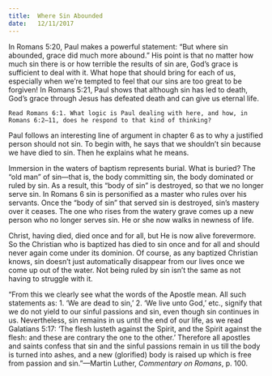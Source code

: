 ```yaml
---
title:  Where Sin Abounded
date:   12/11/2017
---
```


In Romans 5:20, Paul makes a powerful statement: “But where sin abounded, grace did much more abound.” His point is that no matter how much sin there is or how terrible the results of sin are, God’s grace is sufficient to deal with it. What hope that should bring for each of us, especially when we’re tempted to feel that our sins are too great to be forgiven! In Romans 5:21, Paul shows that although sin has led to death, God’s grace through Jesus has defeated death and can give us eternal life.

`Read Romans 6:1. What logic is Paul dealing with here, and how, in Romans 6:2–11, does he respond to that kind of thinking?`

Paul follows an interesting line of argument in chapter 6 as to why a justified person should not sin. To begin with, he says that we shouldn’t sin because we have died to sin. Then he explains what he means.

Immersion in the waters of baptism represents burial. What is buried? The “old man” of sin—that is, the body committing sin, the body dominated or ruled by sin. As a result, this “body of sin” is destroyed, so that we no longer serve sin. In Romans 6 sin is personified as a master who rules over his servants. Once the “body of sin” that served sin is destroyed, sin’s mastery over it ceases. The one who rises from the watery grave comes up a new person who no longer serves sin. He or she now walks in newness of life.

Christ, having died, died once and for all, but He is now alive forevermore. So the Christian who is baptized has died to sin once and for all and should never again come under its dominion. Of course, as any baptized Christian knows, sin doesn’t just automatically disappear from our lives once we come up out of the water. Not being ruled by sin isn’t the same as not having to struggle with it.

“From this we clearly see what the words of the Apostle mean. All such statements as: 1. ‘We are dead to sin,’ 2. ‘We live unto God,’ etc., signify that we do not yield to our sinful passions and sin, even though sin continues in us. Nevertheless, sin remains in us until the end of our life, as we read Galatians 5:17: ‘The flesh lusteth against the Spirit, and the Spirit against the flesh: and these are contrary the one to the other.’ Therefore all apostles and saints confess that sin and the sinful passions remain in us till the body is turned into ashes, and a new (glorified) body is raised up which is free from passion and sin.”—Martin Luther, *Commentary on Romans*, p. 100.
